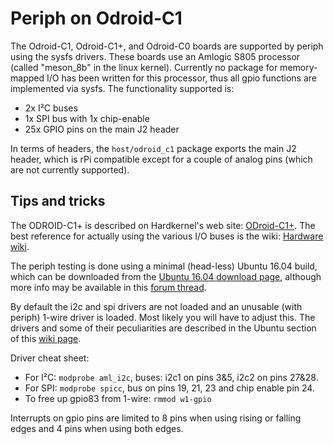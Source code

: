 # Periph on Odroid-C1

The Odroid-C1, Odroid-C1+, and Odroid-C0 boards are supported by periph using
the sysfs drivers.  These boards use an Amlogic S805 processor (called
"meson_8b" in the linux kernel).  Currently no package for memory-mapped I/O has
been written for this processor, thus all gpio functions are implemented via
sysfs. The functionality supported is:

- 2x I²C buses
- 1x SPI bus with 1x chip-enable
- 25x GPIO pins on the main J2 header

In terms of headers, the `host/odroid_c1` package exports the main J2 header,
which is rPi compatible except for a couple of analog pins (which are not
currently supported).


## Tips and tricks

The ODROID-C1+ is described on Hardkernel's web site:
[ODroid-C1+](http://www.hardkernel.com/main/products/prdt_info.php?g_code=G143703355573&tab_idx=2).
The best reference for actually using the various I/O buses is the wiki:
[Hardware wiki](http://odroid.com/dokuwiki/doku.php?id=en:c1_hardware).

The periph testing is done using a minimal (head-less) Ubuntu 16.04 build,
which can be downloaded from the
[Ubuntu 16.04 download page](http://odroid.in/ubuntu_16.04lts/),
although more info may be available in this
[forum thread](http://forum.odroid.com/viewtopic.php?f=112&t=22789).

By default the i2c and spi drivers are not loaded and an unusable (with periph)
1-wire driver is loaded. Most likely you will have to adjust this. The
drivers and some of their peculiarities are described in the Ubuntu section of
this [wiki page](http://odroid.com/dokuwiki/doku.php?id=en:odroid-c1#ubuntu).

Driver cheat sheet:

- For I²C: `modprobe aml_i2c`, buses: i2c1 on pins 3&5, i2c2 on pins 27&28.
- For SPI: `modprobe spicc`, bus on pins 19, 21, 23 and chip enable pin 24.
- To free up gpio83 from 1-wire: `rmmod w1-gpio`

Interrupts on gpio pins are limited to 8 pins when using rising or falling edges
and 4 pins when using both edges.
